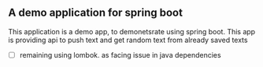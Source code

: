 ## A demo application for spring boot
This application is a demo app, to demonetsrate using spring boot.
This app is providing api to push text and get random text from already saved texts

- [ ] remaining using lombok. as facing issue in java dependencies
